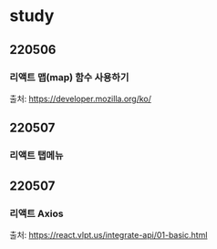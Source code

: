 # study
## 220506  
### 리액트 맵(map) 함수 사용하기    
출처: https://developer.mozilla.org/ko/

## 220507  
### 리액트 탭메뉴  

## 220507  
### 리액트 Axios  
출처: https://react.vlpt.us/integrate-api/01-basic.html